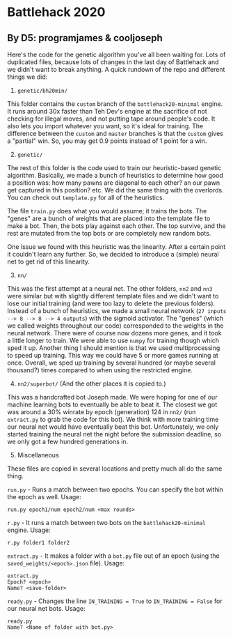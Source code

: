 # Battlehack 2020
## By D5: programjames & cooljoseph

Here's the code for the genetic algorithm you've all been waiting for. Lots of duplicated files, because lots of changes in the last day of Battlehack and we didn't want to break anything.
A quick rundown of the repo and different things we did:

1. `genetic/bh20min/`

This folder contains the `custom` branch of the `battlehack20-minimal` engine. It runs around 30x faster than Teh Dev's
engine at the sacrifice of not checking for illegal moves, and not putting tape around people's code. It also lets you
import whatever you want, so it's ideal for training. The difference between the `custom` and `master` branches is that
the `custom` gives a "partial" win. So, you may get 0.9 points instead of 1 point for a win.

2. `genetic/`

The rest of this folder is the code used to train our heuristic-based genetic algorithm. Basically, we made a bunch of heuristics to
determine how good a position was: how many pawns are diagonal to each other? an our pawn get captured in this position? etc. We did
the same thing with the overlords. You can check out `template.py` for all of the heuristics.

The file `train.py` does what you would assume; it trains the bots. The "genes" are a bunch of weights that are placed into the template
file to make a bot. Then, the bots play against each other. The top survive, and the rest are mutated from the top bots or are completely
new random bots.

One issue we found with this heuristic was the linearity. After a certain point it couldn't learn any further. So, we decided to introduce
a (simple) neural net to get rid of this linearity.

3. `nn/`

This was the first attempt at a neural net. The other folders, `nn2` and `nn3` were similar but with slightly different template files
and we didn't want to lose our initial training (and were too lazy to delete the previous folders). Instead of a bunch of heuristics,
we made a small neural network (`27 inputs --> 8 --> 8 --> 4 outputs`) with the sigmoid activator. The "genes" (which we called weights
throughout our code) corresponded to the weights in the neural network. There were of course now dozens more genes, and it took a little
longer to train. We were able to use `numpy` for training though which sped it up. Another thing I should mention is that we used
multiprocessing to speed up training. This way we could have 5 or more games running at once. Overall, we sped up training by several
hundred (or maybe several thousand?) times compared to when using the restricted engine.

4. `nn2/superbot/` (And the other places it is copied to.)

This was a handcrafted bot Joseph made. We were hoping for one of our machine learning bots to eventually be able to beat it. The
closest we got was around a 30% winrate by epoch (generation) 124 in `nn2/` (run `extract.py` to grab the code for this bot). We think
with more training time our neural net would have eventually beat this bot. Unfortunately, we only started training the neural net the
night before the submission deadline, so we only got a few hundred generations in.

5. Miscellaneous

These files are copied in several locations and pretty much all do the same thing.


`run.py` - Runs a match between two epochs. You can specify the bot within the epoch as well. Usage:
```
run.py epoch1/num epoch2/num <max rounds>
```

`r.py` - It runs a match between two bots on the `battlehack20-minimal` engine. Usage:
```
r.py folder1 folder2
```

`extract.py` - It makes a folder with a `bot.py` file out of an epoch (using the `saved_weights/<epoch>.json` file). Usage:
```
extract.py
Epoch? <epoch>
Name? <save-folder>
```

`ready.py` - Changes the line `IN_TRAINING = True` to `IN_TRAINING = False` for our neural net bots. Usage:
```
ready.py
Name? <Name of folder with bot.py>
```
